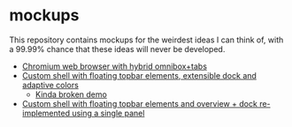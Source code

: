 # mockups
This repository contains mockups for the weirdest ideas I can think of, with a 99.99% chance that these ideas will never be developed.

- [Chromium web browser with hybrid omnibox+tabs](https://www.figma.com/proto/8qP63oV49cpWyQR1iCDiP1/Untitled?type=design&node-id=1-97&t=MMUH3JWaU6aH3TyF-0&scaling=scale-down&page-id=0%3A1&starting-point-node-id=1%3A97)
- [Custom shell with floating topbar elements, extensible dock and adaptive colors](https://www.figma.com/proto/PH9FdrFVjTkSUnMW56QEHh/Untitled?type=design&node-id=2-710&t=ocW5B7UHEOF4aKCY-0&scaling=scale-down&page-id=0%3A1&starting-point-node-id=2%3A710)
    - [Kinda broken demo](https://mirkobrombin.github.io/mockups/GNOME-Ext/index.html)
- [Custom shell with floating topbar elements and overview + dock re-implemented using a single panel](https://www.figma.com/proto/nmPABa9YxzGpg9nD8q1iOo/Untitled?type=design&node-id=1-1063&t=n82oQrHfd43rcm8u-1&scaling=scale-down&page-id=0%3A1&mode=design)
